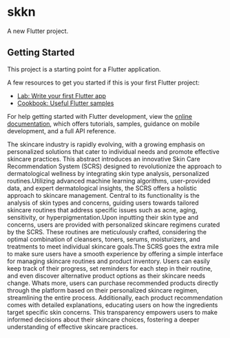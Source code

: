 # skkn

A new Flutter project.

## Getting Started

This project is a starting point for a Flutter application.

A few resources to get you started if this is your first Flutter project:

- [Lab: Write your first Flutter app](https://docs.flutter.dev/get-started/codelab)
- [Cookbook: Useful Flutter samples](https://docs.flutter.dev/cookbook)

For help getting started with Flutter development, view the
[online documentation](https://docs.flutter.dev/), which offers tutorials,
samples, guidance on mobile development, and a full API reference.


The skincare industry is rapidly evolving, with a growing emphasis on personalized
solutions that cater to individual needs and promote effective skincare practices. This abstract
introduces an innovative Skin Care Recommendation System (SCRS) designed to revolutionize
the approach to dermatological wellness by integrating skin type analysis, personalized
routines.Utilizing advanced machine learning algorithms, user-provided data, and expert
dermatological insights, the SCRS offers a holistic approach to skincare management. Central to
its functionality is the analysis of skin types and concerns, guiding users towards tailored
skincare routines that address specific issues such as acne, aging, sensitivity, or
hyperpigmentation.Upon inputting their skin type and concerns, users are provided with
personalized skincare regimens curated by the SCRS. These routines are meticulously crafted,
considering the optimal combination of cleansers, toners, serums, moisturizers, and treatments to
meet individual skincare goals.The SCRS goes the extra mile to make sure users have a smooth
experience by offering a simple interface for managing skincare routines and product inventory.
Users can easily keep track of their progress, set reminders for each step in their routine, and
even discover alternative product options as their skincare needs change. Whats more, users can
purchase recommended products directly through the platform based on their personalized
skincare regimen, streamlining the entire process. Additionally, each product recommendation
comes with detailed explanations, educating users on how the ingredients target specific skin
concerns. This transparency empowers users to make informed decisions about their skincare
choices, fostering a deeper understanding of effective skincare practices.
